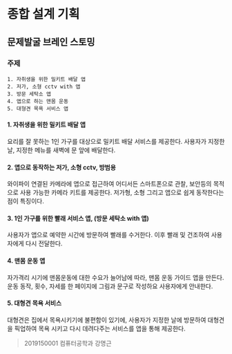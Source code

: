 # 종합 설계 기획


## 문제발굴 브레인 스토밍 

### 주제
	1. 자취생을 위한 밀키트 배달 앱
	2. 저가, 소형 cctv with 앱
	3. 방문 세탁소 앱
	4. 앱으로 하는 맨몸 운동
	5. 대형견 목욕 서비스 앱

#### 1.	자취생을 위한 밀키트 배달 앱
요리를 잘 못하는 1인 가구를 대상으로 밀키트 배달 서비스를 제공한다. 사용자가 지정한 날, 지정한 메뉴를 새벽에 문 앞에 배달한다. 

#### 2.	앱으로 동작하는 저가, 소형 cctv, 방범용 
와이파이 연결된 카메라에 앱으로 접근하여 어디서든 스마트폰으로 관찰, 보안등의 목적으로 사용 가능한 카메라 키트를 제공한다. 저가형, 소형 그리고 앱으로 쉽게 동작한다는 점이 특징이다.

#### 3.	1인 가구를 위한 빨래 서비스 앱, (방문 세탁소 with 앱)
사용자가 앱으로 예약한 시간에 방문하여 빨래를 수거한다. 이후 빨래 및 건조하여 사용자에게 다시 전달한다.

#### 4.	맨몸 운동 앱
자가격리 시기에 맨몸운동에 대한 수요가 늘어남에 따라, 맨몸 운동 가이드 앱을 만든다. 운동 동작, 횟수, 자세를 한 페이지에 그림과 문구로 작성하요 사용자에게 안내한다.

#### 5.	대형견 목욕 서비스
대형견은 집에서 목욕시키기에 불편함이 있기에, 사용자가 지정한 날에 방문하여 대형견을 픽업하여 목욕 시키고 다시 데려다주는 서비스를 앱을 통해 제공한다.


> 2019150001 컴퓨터공학과 강명근 
